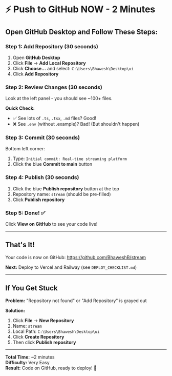 # ⚡ Push to GitHub NOW - 2 Minutes

## Open GitHub Desktop and Follow These Steps:

### Step 1: Add Repository (30 seconds)
1. Open **GitHub Desktop**
2. Click **File** → **Add Local Repository**
3. Click **Choose...** and select: `C:\Users\Bhawesh\Desktop\ui`
4. Click **Add Repository**

### Step 2: Review Changes (30 seconds)
Look at the left panel - you should see ~100+ files.

**Quick Check:**
- ✅ See lots of `.ts`, `.tsx`, `.md` files? Good!
- ❌ See `.env` (without .example)? Bad! (But shouldn't happen)

### Step 3: Commit (30 seconds)
Bottom left corner:
1. Type: `Initial commit: Real-time streaming platform`
2. Click the blue **Commit to main** button

### Step 4: Publish (30 seconds)
1. Click the blue **Publish repository** button at the top
2. Repository name: `stream` (should be pre-filled)
3. Click **Publish repository**

### Step 5: Done! ✅
Click **View on GitHub** to see your code live!

---

## That's It!

Your code is now on GitHub: https://github.com/BhaweshB/stream

**Next:** Deploy to Vercel and Railway (see `DEPLOY_CHECKLIST.md`)

---

## If You Get Stuck

**Problem:** "Repository not found" or "Add Repository" is grayed out

**Solution:** 
1. Click **File** → **New Repository**
2. Name: `stream`
3. Local Path: `C:\Users\Bhawesh\Desktop\ui`
4. Click **Create Repository**
5. Then click **Publish repository**

---

**Total Time:** ~2 minutes  
**Difficulty:** Very Easy  
**Result:** Code on GitHub, ready to deploy! 🚀
